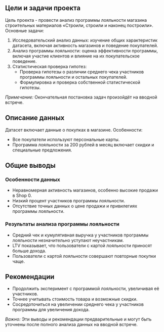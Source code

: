 ## Цели и задачи проекта

Цель проекта - провести анализ программы лояльности магазина строительных материалов «Строили, строили и наконец построили». Основные задачи:

1. Исследовательский анализ данных: изучение общих характеристик датасета, включая активность магазинов и поведение покупателей.
2. Анализ программы лояльности: оценка эффективности программы, включая участие клиентов и влияние на их покупательское поведение.
3. Статистическая проверка гипотез:
    - Проверка гипотезы о различии среднего чека участников программы лояльности и остальных покупателей.
    - Формулировка и проверка собственной статистической гипотезы.

*Примечание:* Окончательная постановка задач произойдёт на вводной встрече.

## Описание данных

Датасет включает данные о покупках в магазине. Особенности:

- Все покупатели используют персональные карты.
- Программа лояльности за 200 рублей в месяц включает скидки и специальные предложения.

## Общие выводы

### Особенности данных
- Неравномерная активность магазинов, особенно высокие продажи в Shop 0.
- Низкий процент участников программы лояльности.
- Отсутствие точных данных о цене продажи и привилегиях программы лояльности.

### Результаты анализа программы лояльности
- Средний чек и кумулятивная выручка у участников программы лояльности незначительно уступают неучастникам.
- LTV показывает, что пользователи с картой лояльности приносят больше дохода.
- Пользователи с картой лояльности совершают повторные покупки чаще.

## Рекомендации
- Продолжить эксперимент с программой лояльности, увеличивая её участников.
- Точнее учитывать стоимость товара и возможные скидки.
- Сосредоточиться на увеличении среднего чека у участников программы для увеличения дохода.

*Важно:* Эти выводы и рекомендации предварительные и могут быть уточнены после полного анализа данных на вводной встрече.
